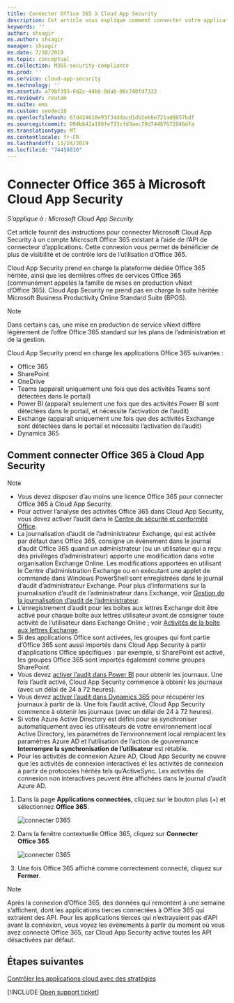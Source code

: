 ```yaml
---
title: Connecter Office 365 à Cloud App Security
description: Cet article vous explique comment connecter votre application Office 365 à Cloud App Security à l’aide du connecteur d’API, afin de bénéficier de plus de contrôle et de visibilité lors de l’utilisation.
keywords: ''
author: shsagir
ms.author: shsagir
manager: shsagir
ms.date: 7/30/2019
ms.topic: conceptual
ms.collection: M365-security-compliance
ms.prod: ''
ms.service: cloud-app-security
ms.technology: ''
ms.assetid: a79bf393-0d2c-44b6-8dab-86c740fd7333
ms.reviewer: reutam
ms.suite: ems
ms.custom: seodec18
ms.openlocfilehash: 67d424610e93f34ddacd1db2eb8e721ad0857bdf
ms.sourcegitcommit: 094bb42a198fe733cfd3aec79d74487672846dfa
ms.translationtype: MT
ms.contentlocale: fr-FR
ms.lasthandoff: 11/24/2019
ms.locfileid: "74458810"
---
```

# <a name="connect-office-365-to-microsoft-cloud-app-security"></a>Connecter Office 365 à Microsoft Cloud App Security

*S’applique à : Microsoft Cloud App Security*

Cet article fournit des instructions pour connecter Microsoft Cloud App Security à un compte Microsoft Office 365 existant à l’aide de l’API de connecteur d’applications.  Cette connexion vous permet de bénéficier de plus de visibilité et de contrôle lors de l’utilisation d’Office 365.
  
Cloud App Security prend en charge la plateforme dédiée Office 365 héritée, ainsi que les dernières offres de services Office 365 (communément appelés la famille de mises en production vNext d’Office 365).  Cloud App Security ne prend pas en charge la suite héritée Microsoft Business Productivity Online Standard Suite (BPOS). 

> [!NOTE]
> Dans certains cas, une mise en production de service vNext diffère légèrement de l’offre Office 365 standard sur les plans de l’administration et de la gestion.

Cloud App Security prend en charge les applications Office 365 suivantes :

- Office 365
- SharePoint
- OneDrive
- Teams (apparaît uniquement une fois que des activités Teams sont détectées dans le portail)
- Power BI (apparaît seulement une fois que des activités Power BI sont détectées dans le portail, et nécessite l’activation de l’audit)
- Exchange (apparaît uniquement une fois que des activités Exchange sont détectées dans le portail et nécessite l’activation de l’audit)
- Dynamics 365

## <a name="how-to-connect-office-365-to-cloud-app-security"></a>Comment connecter Office 365 à Cloud App Security  

> [!NOTE]
>- Vous devez disposer d’au moins une licence Office 365 pour connecter Office 365 à Cloud App Security.
>- Pour activer l’analyse des activités Office 365 dans Cloud App Security, vous devez activer l’audit dans le [Centre de sécurité et conformité Office](https://support.microsoft.com/help/4026501/office-auditing-in-office-365-for-admins).
>- La journalisation d’audit de l’administrateur Exchange, qui est activée par défaut dans Office 365, consigne un événement dans le journal d’audit Office 365 quand un administrateur (ou un utilisateur qui a reçu des privilèges d’administrateur) apporte une modification dans votre organisation Exchange Online. Les modifications apportées en utilisant le Centre d’administration Exchange ou en exécutant une applet de commande dans Windows PowerShell sont enregistrées dans le journal d’audit d’administrateur Exchange. Pour plus d’informations sur la journalisation d’audit de l’administrateur dans Exchange, voir [Gestion de la journalisation d’audit de l’administrateur](https://docs.microsoft.com/exchange/security-and-compliance/exchange-auditing-reports/view-administrator-audit-log).
>- L’enregistrement d’audit pour les boîtes aux lettres Exchange doit être activé pour chaque boîte aux lettres utilisateur avant de consigner toute activité de l’utilisateur dans Exchange Online ; voir [Activités de la boîte aux lettres Exchange](https://support.office.com/article/Search-the-audit-log-in-the-Office-365-Security-Compliance-Center-0d4d0f35-390b-4518-800e-0c7ec95e946c).
>- Si des applications Office sont activées, les groupes qui font partie d’Office 365 sont aussi importés dans Cloud App Security à partir d’applications Office spécifiques : par exemple, si SharePoint est activé, les groupes Office 365 sont importés également comme groupes SharePoint.
>- Vous devez [activer l’audit dans Power BI](https://powerbi.microsoft.com/documentation/powerbi-admin-auditing/) pour obtenir les journaux. Une fois l’audit activé, Cloud App Security commence à obtenir les journaux (avec un délai de 24 à 72 heures).
>- Vous devez [activer l’audit dans Dynamics 365](https://docs.microsoft.com/dynamics365/customer-engagement/admin/enable-use-comprehensive-auditing#enable-auditing) pour récupérer les journaux à partir de là. Une fois l’audit activé, Cloud App Security commence à obtenir les journaux (avec un délai de 24 à 72 heures).
>- Si votre Azure Active Directory est défini pour se synchroniser automatiquement avec les utilisateurs de votre environnement local Active Directory, les paramètres de l’environnement local remplacent les paramètres Azure AD et l’utilisation de l’action de gouvernance **Interrompre la synchronisation de l’utilisateur** est rétablie.
>- Pour les activités de connexion Azure AD, Cloud App Security ne couvre que les activités de connexion interactives et les activités de connexion à partir de protocoles hérités tels qu’ActiveSync. Les activités de connexion non interactives peuvent être affichées dans le journal d’audit Azure AD.

1. Dans la page **Applications connectées**, cliquez sur le bouton plus (+) et sélectionnez **Office 365**.  

      ![connecter 0365](./media/connect-0365.png) 

2. Dans la fenêtre contextuelle Office 365, cliquez sur **Connecter Office 365**.

      ![connecter 0365](./media/office-connect.png) 

3. Une fois Office 365 affiché comme correctement connecté, cliquez sur **Fermer**.

> [!NOTE]
> Après la connexion d’Office 365, des données qui remontent à une semaine s’affichent, dont les applications tierces connectées à Office 365 qui extraient des API. Pour les applications tierces qui n’extrayaient pas d’API avant la connexion, vous voyez les événements à partir du moment où vous avez connecté Office 365, car Cloud App Security active toutes les API désactivées par défaut.

## <a name="next-steps"></a>Étapes suivantes

[Contrôler les applications cloud avec des stratégies](control-cloud-apps-with-policies.md)

[!INCLUDE [Open support ticket](includes/support.md)]

